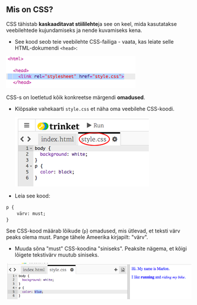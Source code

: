 ## Mis on CSS?

CSS tähistab **kaskaaditavat stiililehte**ja see on keel, mida kasutatakse veebilehtede kujundamiseks ja nende kuvamiseks kena.

+ See kood seob teie veebilehte CSS-failiga - vaata, kas leiate selle HTML-dokumendi `<head>`:

![ekraanipilt](images/birthday-css-link.png)

CSS-s on loetletud kõik konkreetse märgendi **omadused**.

+ Klõpsake vahekaarti `style.css` et näha oma veebilehe CSS-koodi.
    
    ![ekraanipilt](images/birthday-css-tab.png)

+ Leia see kood:

```html
p {
    värv: must;
}
```

See CSS-kood määrab lõikude (`p`) omadused, mis ütlevad, et teksti värv peaks olema must. Pange tähele Ameerika kirjapilt: "värv".

+ Muuda sõna "must" CSS-koodina "siniseks". Peaksite nägema, et kõigi lõigete tekstivärv muutub siniseks.

![ekraanipilt](images/birthday-edit-css.png)